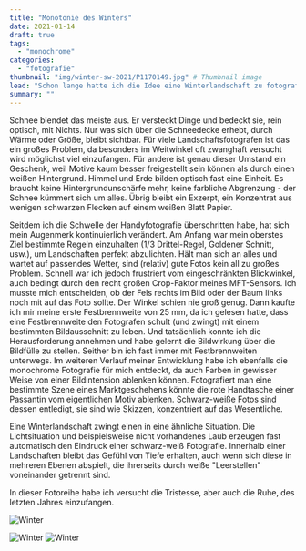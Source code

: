 ```yaml
---
title: "Monotonie des Winters"
date: 2021-01-14
draft: true
tags:
  - "monochrome"
categories:
  - "fotografie"
thumbnail: "img/winter-sw-2021/P1170149.jpg" # Thumbnail image
lead: "Schon lange hatte ich die Idee eine Winterlandschaft zu fotografieren. Die natürliche Freistellung und Reduktion einer komplexen Landschaft reizen mich in besonderem Maße. Diesen Januar hatte ich endlich die Chance." # Lead text
summary: ""
---
```

Schnee blendet das meiste aus. Er versteckt Dinge und bedeckt sie, rein optisch, mit Nichts. Nur was sich über die Schneedecke erhebt, durch Wärme oder Größe, bleibt sichtbar. Für viele Landschaftsfotografen ist das ein großes Problem, da besonders im Weitwinkel oft zwanghaft versucht wird möglichst viel einzufangen. Für andere ist genau dieser Umstand ein Geschenk, weil Motive kaum besser freigestellt sein können als durch einen weißen Hintergrund. Himmel und Erde bilden optisch fast eine Einheit. Es braucht keine Hintergrundunschärfe mehr, keine farbliche Abgrenzung - der Schnee kümmert sich um alles. Übrig bleibt ein Exzerpt, ein Konzentrat aus wenigen schwarzen Flecken auf einem weißen Blatt Papier.

Seitdem ich die Schwelle der Handyfotografie überschritten habe, hat sich mein Augenmerk kontinuierlich verändert. Am Anfang war mein oberstes Ziel bestimmte Regeln einzuhalten (1/3 Drittel-Regel, Goldener Schnitt, usw.), um Landschaften perfekt abzulichten. Hält man sich an alles und wartet auf passendes Wetter, sind (relativ) gute Fotos kein all zu großes Problem. Schnell war ich jedoch frustriert vom eingeschränkten Blickwinkel, auch bedingt durch den recht großen Crop-Faktor meines MFT-Sensors. Ich musste mich entscheiden, ob der Fels rechts im Bild oder der Baum links noch mit auf das Foto sollte. Der Winkel schien nie groß genug. Dann kaufte ich mir meine erste Festbrennweite von 25 mm, da ich gelesen hatte, dass eine Festbrennweite den Fotografen schult (und zwingt) mit einem bestimmten Bildausschnitt zu leben. Und tatsächlich konnte ich die Herausforderung annehmen und habe gelernt die Bildwirkung über die Bildfülle zu stellen. Seither bin ich fast immer mit Festbrennweiten unterwegs. Im weiteren Verlauf meiner Entwicklung habe ich ebenfalls die monochrome Fotografie für mich entdeckt, da auch Farben in gewisser Weise von einer Bildintension ablenken können. Fotografiert man eine bestimmte Szene eines Marktgeschehens könnte die rote Handtasche einer Passantin vom eigentlichen Motiv ablenken. Schwarz-weiße Fotos sind dessen entledigt, sie sind wie Skizzen, konzentriert auf das Wesentliche.

Eine Winterlandschaft zwingt einen in eine ähnliche Situation. Die Lichtsituation und beispielsweise nicht vorhandenes Laub erzeugen fast automatisch den Eindruck einer schwarz-weiß Fotografie. Innerhalb einer Landschaften bleibt das Gefühl von Tiefe erhalten, auch wenn sich diese in mehreren Ebenen abspielt, die ihrerseits durch weiße "Leerstellen" voneinander getrennt sind.

In dieser Fotoreihe habe ich versucht die Tristesse, aber auch die Ruhe, des letzten Jahres einzufangen.


![Winter](/img/winter-sw-2021/P1170149.jpg)

![Winter](/img/winter-sw-2021/P1170165_01.jpg)
![Winter](/img/winter-sw-2021/P1170169_01.jpg)


